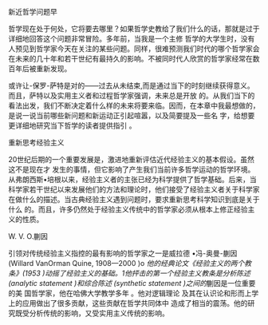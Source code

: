 新近哲学问题早

哲学现在处于何处，它将要去哪里？如果哲学史教给了我们什么的话，那就是过于详细地回答这个问题非常冒险。多年前，当我是一个主修 哲学的大学生时，没有人预见到哲学家今天在关注的某些问题。同样，很难预测我们时代的哪个哲学家会在未来的几十年和若干世纪有最持久的影响。不被同时代人欣赏的哲学家经常在数百年后被重新发现。

或许让-保罗-萨特是对的——过去从未结束,而是通过当下的时刻继续获得意义。而且，萨特以及实用主义者和过程哲学家强调，未来总是开放 的。从我们当下的看法出发，我们不断决定着什么样的未来将要来临。因而，在本章中我最想做的，是说一说当前哪些新问题和新运动正引起喧嚣，以及简要提及一些名 字，给想要更详细地研究当下哲学的读者提供指引 。

重新思考经验主义

20世纪后期的一个重要发展是，激进地重新评估近代经验主义的基本假设。虽然这不是现在才 发生的事情，但它影响了产生我们当前许多哲学运动的哲学环境。从弗朗西斯•培根以来，经验主义者的主张已经为科学提供了哲学基础。后来，当科学家若干世纪以来发展他们的方法和理论时，他们接受了经验主义者关于科学家在做什么的描述。当古典经验主义遇到问题时，要求重新思考科学知识到底是关于什么 的。而且，许多仍然处于经验主义传统中的哲学家必须从根本上修正经验主义的性质。

W. V. O.蒯因

引领对传统经验主义指控的最有影响的哲学家之一是威拉德 •冯-奥曼-蒯因(Willard  VanOrman  Quine, 1908—2000 )o *他的经典论文《经验主义的两个教条》(1953 )动摇了经验主义的基础。1他抨击的第一个经验主义教条是分析陈述(analytic statement )和综合陈述 (synthetic  statement )之间的*蒯因是一位重要的美 国哲学家，他在哈佛大学教学多年 。他对逻辑理论 及其在认识论和形而上学上的应用做出了很多贡献，这些贡献在哲学共同体中 造成了相当的震荡。他的研究既受分析传统的影响，又受实用主义传统的影响。

